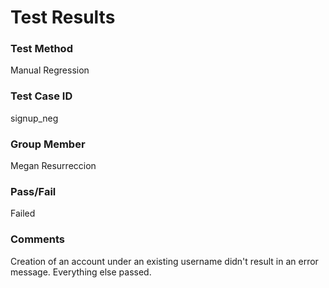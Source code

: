 # Test Results

### Test Method
Manual Regression

### Test Case ID
signup_neg

### Group Member
Megan Resurreccion

### Pass/Fail
Failed

### Comments
Creation of an account under an existing username didn't result in an error message. Everything else passed.
